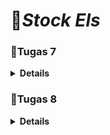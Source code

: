 # 👟*Stock Els*


### 📝Tugas 7

<details>
<summary><b>Details</b></summary>

### 1. Apa perbedaan utama antara stateless dan stateful widget dalam konteks pengembangan aplikasi Flutter?
- Stateless Widget:

    Stateless widget adalah widget yang tidak memiliki data berubah (state) di dalamnya. Ini berarti widget ini bersifat statis dan tidak dapat berubah selama masa hidupnya.
    Stateless widget cocok digunakan untuk tampilan atau komponen yang tidak perlu menyimpan atau mengubah data selama interaksi pengguna.
    Ketika data dalam widget perlu diubah, Anda perlu membuat widget yang baru dengan properti atau data yang berbeda.
- Stateful Widget:

    Stateful widget adalah widget yang dapat memiliki data berubah (state) di dalamnya. Data dalam widget ini bisa diubah selama masa hidupnya.
    Stateful widget cocok digunakan untuk komponen yang memerlukan interaksi dan perubahan data selama pengguna berinteraksi dengan aplikasi.
    Stateful widget menggunakan objek yang disebut "State" untuk menyimpan data yang dapat berubah, dan saat data ini berubah, Flutter akan membangun ulang widget ini dengan data yang diperbarui.

Contoh penggunaan:

- Stateless widget biasanya digunakan untuk menampilkan teks statis, gambar, ikon, atau tampilan yang tidak berubah.
- Stateful widget biasanya digunakan untuk hal-hal seperti formulir, daftar yang dapat digulir, permainan, atau tampilan yang perlu merespons interaksi pengguna dengan mengubah data yang terkait.

### 2. Sebutkan seluruh widget yang kamu gunakan untuk menyelesaikan tugas ini dan jelaskan fungsinya masing-masing.

-  MyHomePage (Stateless Widget):

   - Widget utama yang merupakan halaman awal aplikasi. Ini juga adalah
   - Widget yang digunakan sebagai tampilan utama aplikasi. Membungkus seluruh halaman dengan scaffold yang memiliki app bar dan tampilan body.
- Scaffold:

    Widget yang menyediakan kerangka dasar untuk halaman aplikasi dengan app bar dan body.
- AppBar:

    Widget yang digunakan untuk menampilkan bar atas aplikasi dengan judul "Stock Els" dan warna latar belakang serta pengaturan lainnya.
- body (SingleChildScrollView):

    - Widget yang merupakan area konten utama halaman.
    - Menggunakan SingleChildScrollView untuk memungkinkan kontennya dapat di-scroll jika melebihi ukuran layar.
- Padding:

    Widget yang memberikan padding (jarak) dari tepi halaman.
- Column:

    Widget yang mengatur widget-nya secara vertikal.
- Text:

    Widget yang menampilkan teks "Stock Els Shop" dengan style teks tertentu di tengah halaman.
- GridView.count:

    Widget yang digunakan untuk membuat grid dengan jumlah kolom yang telah ditentukan. Dalam program ini, digunakan untuk menampilkan ShopCard untuk setiap item dalam daftar items.
- ShopCard (Stateless Widget):

    - Widget yang digunakan untuk menampilkan setiap item toko sebagai kartu dengan latar belakang warna yang berbeda sesuai dengan nama item.
    - Menggunakan InkWell untuk menambahkan efek interaksi ketika kartu ditekan.
    - Menampilkan ikon dan teks yang sesuai dengan item toko.
- Material:

    - Widget yang digunakan untuk memberikan efek Material Design, termasuk efek elevasi, latar belakang berwarna, dan efek ink splash ketika ditekan.
    - Dalam program ini, digunakan untuk mengatur warna latar belakang kartu (ShopCard) sesuai dengan nama item.
- InkWell:

    - Widget yang digunakan untuk menambahkan efek interaksi seperti ketika kartu ditekan, akan muncul efek splash ink.
    - Dalam program ini, digunakan sebagai pembungkus eksternal untuk Container yang mengandung ikon dan teks item toko.
- Icon:

    Widget yang digunakan untuk menampilkan ikon dengan warna putih. Ikon ini diberikan melalui objek item yang berasal dari ShopItem.
- Container:

    Widget yang digunakan untuk mengelola tata letak dan tampilan di dalam kartu. Memiliki padding dan berisi ikon dan teks.
- SnackBar:

    Widget yang digunakan untuk menampilkan pesan sementara kecil di bagian bawah layar ketika tombol pada kartu ditekan. Pesan SnackBar berisi teks yang memberi tahu pengguna bahwa mereka telah menekan tombol.

### 3. Jelaskan bagaimana cara kamu mengimplementasikan checklist di atas secara step-by-step (bukan hanya sekadar mengikuti tutorial)
- [x] **Membuat sebuah program Flutter baru dengan tema inventory seperti tugas-tugas sebelumnya.**

    Jalankan *command* `flutter create stock_els` untuk men-*generate* proyek Flutter baru untuk aplikasi "Stock Els", lalu masuk ke dalam direktori proyek tersebut dengan *command* `cd stock_els`.
    
- [x] **Membuat tiga tombol sederhana dengan ikon dan teks untuk:**
    - Melihat daftar item (Lihat Item)
    - Menambah item (Tambah Item)
    - Logout (Logout)

    Pada `main.dart`:
    
    hapus `MyHomePage(title: 'Flutter Demo Home Page')` menjadi `MyHomePage()`.

    Pada `menu.dart`:
    - Tambahkan teks dan card dengan menambahkan barang-barang yang dijual. Define tipe pada list seperti berikut:
        ```
        class ShopItem {
            final String name;
            final IconData icon;

            ShopItem(this.name, this.icon);
        }
        ```
    - Ubah sifat widget halaman dari stateful menjadi stateless. Lakukan perubahan pada bagian `({super.key, required this.title})` menjadi `({Key? key}) : super(key: key);`. Selain itu, tambahkan barang-barang yang dijual (nama, harga, dan icon barang tersebut) dengan code berikut:
        ```
        final List<ShopItem> items = [
            ShopItem("Lihat Produk", Icons.checklist),
            ShopItem("Tambah Produk", Icons.add_shopping_cart),
            ShopItem("Logout", Icons.logout),
        ];
        ```
    - Lalu ubah method @override `Widget build(BuildContext context)` hingga menjadi seperti ini:
        ```
        @override
        Widget build(BuildContext context) {
            return Scaffold(
                appBar: AppBar(
                    title: const Text(
                    'Stock Els',
                    style: TextStyle(color: Colors.white),
                    ),
                    backgroundColor: Colors.grey[900],
                    elevation: 5, // Control the shadow depth
                    shadowColor: Colors.black, // Color of the shadow
                ),
                body: SingleChildScrollView(
                    // Widget wrapper yang dapat discroll
                    child: Padding(
                        padding: const EdgeInsets.all(10.0), // Set padding dari halaman
                        child: Column(
                            // Widget untuk menampilkan children secara vertikal
                            children: <Widget>[
                                const Padding(
                                    padding: EdgeInsets.only(top: 10.0, bottom: 10.0),
                                    // Widget Text untuk menampilkan tulisan dengan alignment center dan style yang sesuai
                                    child: Text(
                                        'Stock Els Shop', // Text yang menandakan toko
                                        textAlign: TextAlign.center,
                                        style: TextStyle(
                                            fontSize: 30,
                                            fontWeight: FontWeight.bold,
                                        ),
                                    ),
                                ),
                                // Grid layout
                                GridView.count(
                                    // Container pada card kita.
                                    primary: true,
                                    padding: const EdgeInsets.all(20),
                                    crossAxisSpacing: 10,
                                    mainAxisSpacing: 10,
                                    crossAxisCount: 3,
                                    shrinkWrap: true,
                                    children: items.map((ShopItem item) {
                                        // Iterasi untuk setiap item
                                        return ShopCard(item);
                                    }).toList(),
                                ),
                            ],
                        ),
                    ),
                ),
            );
        }
        ```
    - Tampilkan card dengan membuat widget stateless baru:
        ```
        class ShopCard extends StatelessWidget {
            final ShopItem item;

            const ShopCard(this.item, {super.key}); // Constructor

            @override
            Widget build(BuildContext context) {
                return Material(
                color: Colors.indigo,
                child: InkWell(
                    child: Container(
                    // Container untuk menyimpan Icon dan Text
                    padding: const EdgeInsets.all(8),
                    child: Center(
                        child: Column(
                        mainAxisAlignment: MainAxisAlignment.center,
                        children: [
                            Icon(
                            item.icon,
                            color: Colors.white,
                            size: 30.0,
                            ),
                            const Padding(padding: EdgeInsets.all(3)),
                            Text(
                            item.name,
                            textAlign: TextAlign.center,
                            style: const TextStyle(color: Colors.white),
                            ),
                        ],
                        ),
                    ),
                    ),
                ),
                );
            }
            }
        ```
- [x] **Memunculkan Snackbar dengan tulisan:**
    - "Kamu telah menekan tombol Lihat Item" ketika tombol Lihat Item ditekan.
    - "Kamu telah menekan tombol Tambah Item" ketika tombol Tambah Item ditekan.
    - "Kamu telah menekan tombol Logout" ketika tombol Logout ditekan.

    Di `menu.dart` pada `class ShopCard extends StatelessWidget` tambahkan pada method override hingga menjadi seperti di bawah ini:
    ```
    @override
    Widget build(BuildContext context){
        return Material(
            ....
            child: InkWell(
                onTap: () {
                // Memunculkan SnackBar ketika diklik
                ScaffoldMessenger.of(context)
                    ..hideCurrentSnackBar()
                    ..showSnackBar(SnackBar(
                        content: Text("Kamu telah menekan tombol ${item.name}!")));
                },
                ....
            )
        )
    }
               
    ```
- [x] **Melakukan add-commit-push ke GitHub.**

    Pada *root folder*, lakukan add-commit-push ke dalam repository GitHub yang telah ditetapkan di awal.

### Bonus
- Mengimplementasikan warna-warna yang berbeda untuk setiap tombol (Lihat Item, Tambah Item, dan Logout).

    Di `menu.dart` pada `class ShopCard extends StatelessWidget`gunakan logika if-else agar warna button untuk setiap tombolnya berbeda pada method override berikut:
    ```
    @override
    Widget build(BuildContext context) {
        var buttonColor;
        if (item.name.compareTo("Lihat Item") == 0) {
        buttonColor= Colors.pink[900];
        }
        else if (item.name.compareTo("Tambah Item") == 0) {
        buttonColor= Colors.pink[700];
        }
        else if (item.name.compareTo("Logout") == 0) {
        buttonColor= Colors.grey[700];
        }

        return Material(
            color: buttonColor, 
            ...
        )
    }
    ```
    
</details>

### 📝Tugas 8

<details>
<summary><b>Details</b></summary>

### 1. Jelaskan perbedaan antara `Navigator.push()` dan `Navigator.pushReplacement()`, disertai dengan contoh mengenai penggunaan kedua metode tersebut yang tepat!
- **`Navigator.push()`**: Menambahkan *route* baru ke dalam tumpukan *route*, memungkinkan pengguna kembali ke *route* sebelumnya. Method ini menyebabkan *route* yang ditambahkan berada pada paling atas stack, sehingga *route* yang baru saja ditambahkan tersebut akan muncul dan ditampilkan kepada pengguna.

    **Contoh:**
    ```dart
    Navigator.push(
      context,
      MaterialPageRoute(builder: (context) => ShopFormPage()),
    );
    ```

- **`Navigator.pushReplacement()`**: Menghapus *route* yang sedang ditampilkan kepada pengguna dan menggantinya dengan suatu *route*. Method ini menyebabkan aplikasi untuk berpindah dari *route* yang sedang ditampilkan kepada pengguna ke suatu *route* yang diberikan. *Route* lama pada atas stack akan digantikan secara langsung oleh *route* baru yang diberikan tanpa mengubah kondisi elemen stack yang berada di bawahnya.

    **Contoh:**
    ```dart
    Navigator.pushReplacement(
      context,
      MaterialPageRoute(builder: (context) => MyHomePage()),
    );
    ```

### 2. Jelaskan masing-masing layout widget pada Flutter dan konteks penggunaannya masing-masing!

- **`Container`**: Widget serbaguna untuk mengatur widget lain.

- **`Column` dan `Row`**: Digunakan untuk menyusun widget secara vertikal atau horizontal, berturut-turut.

- **`Stack`**: Memungkinkan penumpukan widget.

- **`ListView`**: Menampilkan daftar item yang dapat di-scroll.

- **`GridView`**: Menampilkan item dalam susunan grid.

- **`Expanded dan Flexible`** : Memberikan ruang yang sesuai berdasarkan proporsi atau prioritas.

- **`SizedBox`** : Memberikan dimensi tetap pada widget atau sebagai pemisah antara elemen.

### 3. Sebutkan apa saja elemen input pada form yang kamu pakai pada tugas kali ini dan jelaskan mengapa kamu menggunakan elemen input tersebut!
Dalam tugas ini, saya menggunakan beberapa elemen input pada formulir:

1. **`TextFormField`**: Digunakan untuk semua input seperti `nama item`, `harga item`, `ukuran item`, `jumlah item`, dan `deskripsi item`.
    - **Alasan Penggunaan**: TextFormField dipilih karena memungkinkan pengguna memasukkan teks serta dapat dengan mudah diverifikasi dan ditangani perubahan nilai. Setiap kolom formulir memerlukan input teks yang berbeda seperti nama item, harga, ukuran, jumlah, dan deskripsi. Validasi dilakukan untuk memastikan bahwa input tidak kosong dan sesuai dengan yang diharapkan, seperti memastikan bahwa input harga, ukuran, jumlah adalah angka. Selain itu, TextFormField juga menyediakan dekorasi placeholder dan label yang memudahkan pengguna untuk mengetahui keterangan dari input yang mereka isi.

2. **`ElevatedButton`**: Untuk menyimpan dan memvalidasi formulir.
    - **Alasan Penggunaan**: ElevatedButton digunakan untuk menyimpan data formulir setelah memastikan bahwa validasi telah dilalui. Ini memicu tampilan dialog yang memperlihatkan informasi yang dimasukkan, memungkinkan pengguna untuk melihat data yang telah mereka masukkan sebelum menekan tombol "OK" untuk menutup dialog.

Pemilihan elemen input ini didasarkan pada fungsionalitas masing-masing. TextFormField digunakan untuk berbagai input teks yang memerlukan validasi, sementara ElevatedButton digunakan untuk menginisiasi aksi pengguna seperti penyimpanan data setelah validasi formulir berhasil.

### 4. Bagaimana penerapan clean architecture pada aplikasi Flutter?
Clean Architecture adalah konsep yang memisahkan aplikasi ke dalam beberapa lapisan terisolasi:
## 1. Lapisan Fitur
- Merupakan lapisan presentasi yang bergantung pada framework, termasuk UI dan event handler.
- Menggunakan widget Flutter untuk menampilkan elemen pada layar.
- Menerapkan pola manajemen state seperti BLoCs, Provider, atau GetX.

## 2. Lapisan Domain
- Lapisan paling dalam yang tidak bergantung pada lapisan lainnya.
- Berisi Entities, Use Cases, dan Repository Interfaces.
- Digunakan untuk aturan bisnis aplikasi dan tidak terkait dengan implementasi spesifik Flutter.

## 3. Lapisan Data
- Bertanggung jawab atas pengambilan data dari berbagai sumber.
- Berisi implementasi repository dari lapisan domain dan data sources seperti API atau database.
- Memiliki DTO Models untuk representasi struktur JSON.

## 4. Resources dan Shared Library
- Resources: Aset seperti gambar, font, dan konfigurasi lainnya.
- Shared Library: Komponen dan fungsionalitas yang dapat digunakan kembali.
- Struktur proyek memungkinkan pengelompokan lapisan data dan domain dalam direktori "core". Terdapat pembagian direktori untuk setiap fitur (user) dan lapisan (data, domain, presentation).

## 5. Pemisahan Logika Bisnis
- Logika bisnis terletak di lapisan domain, memisahkannya dari lapisan presentasi dan data.
- Data yang dikirim ke lapisan presentasi hanya berupa entities, bukan DTO.

## 6. Dependency Injection
- Menggunakan dependency injection untuk menghubungkan lapisan domain dan data.
- Memisahkan implementasi repository dari lapisan domain untuk fleksibilitas dan perawatan yang lebih baik.

## 7. Kode yang Mudah Dimengerti
- Memberikan nama yang jelas pada kelas dan metode.
- Struktur proyek membantu pembacaan kode dengan memisahkan tugas-tugas dan mengorganisir kode dengan baik.

## 8. Tes Unit
- Menulis tes unit untuk use cases di lapisan domain.
- Memastikan kebenaran logika bisnis dan memudahkan refaktor.

## 9. Sederhana Namun Efektif
- Fokus pada sederhana namun efektif untuk memudahkan pengembangan dan pemeliharaan.
- Struktur proyek membantu pemahaman dan navigasi melalui kode.

### 5. Jelaskan bagaimana cara kamu mengimplementasikan checklist di atas secara step-by-step! (bukan hanya sekadar mengikuti tutorial)
- [x] **Membuat minimal satu halaman baru pada aplikasi, yaitu halaman formulir tambah item baru dengan ketentuan sebagai berikut:**

    Pada direktori `lib`, buat file `shoplist_form.dart` dan isi dengan kode berikut:
    ```
    import 'package:flutter/material.dart';
    import 'package:stock_els/widgets/left_drawer.dart';

    class ShopFormPage extends StatefulWidget {
        const ShopFormPage({super.key});

        @override
        State<ShopFormPage> createState() => _ShopFormPageState();
    }

    class _ShopFormPageState extends State<ShopFormPage> {
        @override
        Widget build(BuildContext context) {
            return Placeholder();
        }
    }
    ```
    - [x] **Memakai minimal tiga elemen input, yaitu `name`, `amount`, `description`. Tambahkan elemen input sesuai dengan model pada aplikasi tugas Django yang telah kamu buat.**
    
        Pada class `_ShopFormPageState` di file `shoplist_form.dart`, isi dengan kode berikut:
        ```
        ...
        final _formKey = GlobalKey<FormState>();
        String _name = "";
        int _price = 0;
        int _size = 0;
        int _amount = 0;
        String _description = "";
        @override
        Widget build(BuildContext context) {
            return Scaffold(
                appBar: AppBar(
                    title: const Center(
                    child: Text(
                        'Form Tambah Item',
                    ),
                    ),
                    backgroundColor: Colors.grey[900],
                    foregroundColor: Colors.white,
                ),
                // TODO: Tambahkan drawer yang sudah dibuat di sini
                drawer: const LeftDrawer(),
                body: Form(
                    key: _formKey,
                    child: SingleChildScrollView(
                        child: Column(
                            crossAxisAlignment: CrossAxisAlignment.start,
                            children: [
                                Padding(
                                padding: const EdgeInsets.all(8.0),
                                child: TextFormField(
                                    decoration: InputDecoration(
                                    hintText: "Nama Item",
                                    labelText: "Nama Item",
                                    border: OutlineInputBorder(
                                        borderRadius: BorderRadius.circular(5.0),
                                    ),
                                    ),
                                    onChanged: (String? value) {
                                    setState(() {
                                        _name = value!;
                                    });
                                    },
                                    validator: (String? value) {
                                    if (value == null || value.isEmpty) {
                                        return "Nama tidak boleh kosong!";
                                    }
                                    return null;
                                    },
                                ),
                                ),
                                Padding(
                                padding: const EdgeInsets.all(8.0),
                                child: TextFormField(
                                    decoration: InputDecoration(
                                    hintText: "Harga",
                                    labelText: "Harga",
                                    border: OutlineInputBorder(
                                        borderRadius: BorderRadius.circular(5.0),
                                    ),
                                    ),
                                    // TODO: Tambahkan variabel yang sesuai
                                    onChanged: (String? value) {
                                    setState(() {
                                        _price = int.parse(value!);
                                    });
                                    },
                                    validator: (String? value) {
                                    if (value == null || value.isEmpty) {
                                        return "Harga tidak boleh kosong!";
                                    }
                                    if (int.tryParse(value) == null) {
                                        return "Harga harus berupa angka!";
                                    }
                                    return null;
                                    },
                                ),
                                ),
                                Padding(
                                padding: const EdgeInsets.all(8.0),
                                child: TextFormField(
                                    decoration: InputDecoration(
                                    hintText: "Ukuran",
                                    labelText: "Ukuran",
                                    border: OutlineInputBorder(
                                        borderRadius: BorderRadius.circular(5.0),
                                    ),
                                    ),
                                    // TODO: Tambahkan variabel yang sesuai
                                    onChanged: (String? value) {
                                    setState(() {
                                        _size = int.parse(value!);
                                    });
                                    },
                                    validator: (String? value) {
                                    if (value == null || value.isEmpty) {
                                        return "Ukuran tidak boleh kosong!";
                                    }
                                    if (int.tryParse(value) == null) {
                                        return "Ukuran harus berupa angka!";
                                    }
                                    return null;
                                    },
                                ),
                                ),
                                Padding(
                                padding: const EdgeInsets.all(8.0),
                                child: TextFormField(
                                    decoration: InputDecoration(
                                    hintText: "Jumlah",
                                    labelText: "Jumlah",
                                    border: OutlineInputBorder(
                                        borderRadius: BorderRadius.circular(5.0),
                                    ),
                                    ),
                                    // TODO: Tambahkan variabel yang sesuai
                                    onChanged: (String? value) {
                                    setState(() {
                                        _amount = int.parse(value!);
                                    });
                                    },
                                    validator: (String? value) {
                                    if (value == null || value.isEmpty) {
                                        return "Jumlah tidak boleh kosong!";
                                    }
                                    if (int.tryParse(value) == null) {
                                        return "Jumlah harus berupa angka!";
                                    }
                                    return null;
                                    },
                                ),
                                ),
                                Padding(
                                padding: const EdgeInsets.all(8.0),
                                child: TextFormField(
                                    decoration: InputDecoration(
                                    hintText: "Deskripsi",
                                    labelText: "Deskripsi",
                                    border: OutlineInputBorder(
                                        borderRadius: BorderRadius.circular(5.0),
                                    ),
                                    ),
                                    onChanged: (String? value) {
                                    setState(() {
                                        // TODO: Tambahkan variabel yang sesuai
                                        _description = value!;
                                        });
                                        },
                                    ),
                                ),
                            ]
                        )
                    ),
                ),
            );
        }
        ...    
        ```
    - [x] **Memiliki sebuah tombol `Save`.**
    
        Pada class `_ShopFormPageState` di file `shoplist_form.dart`, bagian `return Scaffold(...)` isi dengan kode berikut:
        ```
        Align(
            alignment: Alignment.bottomCenter,
            child: Padding(
                padding: const EdgeInsets.all(8.0),
                child: ElevatedButton(
                    style: ButtonStyle(
                        backgroundColor:
                            MaterialStateProperty.all(Colors.green[900]),
                    ),
                    onPressed: () {
                        if (_formKey.currentState!.validate()) {
                        showDialog(
                            context: context,
                            builder: (context) {
                            return AlertDialog(
                                title: const Text('Item berhasil tersimpan!'),
                                content: SingleChildScrollView(
                                child: Column(
                                    crossAxisAlignment:
                                        CrossAxisAlignment.start,
                                    children: [
                                    Text('Nama: $_name'),
                                    Text('Harga: $_price'),
                                    Text('Ukuran: $_size'),
                                    Text('Jumlah: $_amount'),
                                    Text('Deskripsi: $_description'),
                                    // TODO: Munculkan value-value lainnya
                                    ],
                                ),
                                ),
                                actions: [
                                TextButton(
                                    child: const Text('OK'),
                                    onPressed: () {
                                    Navigator.pop(context);
                                    },
                                ),
                                ],
                            );
                            },
                        );
                        _formKey.currentState!.reset();
                        }
                    },
                    child: const Text(
                        "Save",
                        style: TextStyle(color: Colors.white),
                    ),
                ),
            ),
        ),
        ```
    - [x] **Setiap elemen input di formulir juga harus divalidasi dengan ketentuan sebagai berikut:**
        - [x] **Setiap elemen input tidak boleh kosong.**

            Pada class `_ShopFormPageState` di file `shoplist_form.dart`, bagian `return Scaffold(...)` dan di setiap bagian `child: TextFormField(...)` isi dengan kode berikut:
            ```
            ...
            validator: (String? value) {
                if (value == null || value.isEmpty) {
                    return "(nama variabel) tidak boleh kosong!";
                }
            return null;
            },
            ...
            ```
        - [x] **Setiap elemen input harus berisi data dengan tipe data atribut modelnya.**

            Pada class `_ShopFormPageState` di file `shoplist_form.dart`, bagian `return Scaffold(...)` dan di setiap bagian `child: TextFormField(...)` isi dengan kode berikut:
            ```
            ...
            validator: (String? value) {
                if (int.tryParse(value) == null) {
                    return "Ukuran harus berupa angka!";
                }
            return null;
            },
            ...
            ```
    
- [x] **Mengarahkan pengguna ke halaman form tambah item baru ketika menekan tombol `Tambah Item` pada halaman utama.**

    Pada class `MyHomePage` di `menu.dart`, bagian `return Scaffold(...)`, isi dengan kode berikut:
    ```
    import 'package:stock_els/widgets/left_drawer.dart';
    ...
    drawer: const LeftDrawer(),
    ...
    ```
    Pada class ShopCard di `shop_card.dart`, bagian `return Material(...)`, isi dengan kode berikut:
    ```
    ...
    if (item.name == "Tambah Item") {
            // TODO: Gunakan Navigator.push untuk melakukan navigasi ke MaterialPageRoute yang mencakup ShopFormPage.
            Navigator.push(
            context,
            MaterialPageRoute(builder: (context) => ShopFormPage()),
            );
    }
    ...
    ```
- [x] **Memunculkan data sesuai isi dari formulir yang diisi dalam sebuah `pop-up` setelah menekan tombol `Save` pada halaman formulir tambah item baru.**

    Pada class `_ShopFormPageState` di `shoplist_form.dart`, bagian `child: Column(...)` dan bagian `Align(...)` isi dengan kode berikut:
    ```
    onPressed: () {
        if (_formKey.currentState!.validate()) {
        showDialog(
            context: context,
            builder: (context) {
            return AlertDialog(
                title: const Text('Item berhasil tersimpan!'),
                content: SingleChildScrollView(
                child: Column(
                    crossAxisAlignment:
                        CrossAxisAlignment.start,
                    children: [
                    Text('Nama: $_name'),
                    Text('Harga: $_price'),
                    Text('Ukuran: $_size'),
                    Text('Jumlah: $_amount'),
                    Text('Deskripsi: $_description'),
                    // TODO: Munculkan value-value lainnya
                    ],
                ),
                ),
                actions: [
                TextButton(
                    child: const Text('OK'),
                    onPressed: () {
                    Navigator.pop(context);
                    },
                ),
                ],
            );
            },
        );
        }
    }
    ```
- [x] **Membuat sebuah drawer pada aplikasi dengan ketentuan sebagai berikut:**
    - [x] **Drawer minimal memiliki dua buah opsi, yaitu `Halaman Utama` dan `Tambah Item`.**

        Pada class `LeftDrawer` di `left_drawer.dart` bagian `return Drawer(...)` isi dengan kode berikut:
        ```
        ...
        ListTile(
            leading: const Icon(Icons.home_outlined),
            title: const Text('Halaman Utama'),
            // Bagian redirection ke MyHomePage
            onTap: (),
        ),
        ListTile(
            leading: const Icon(Icons.add_shopping_cart),
            title: const Text('Tambah Item'),
            // Bagian redirection ke ShopFormPage
            onTap: (),
        ),
        ...
        ```
    - [x] **Ketika memiih opsi `Halaman Utama`, maka aplikasi akan mengarahkan pengguna ke halaman utama.**

        Pada class `LeftDrawer` di `left_drawer.dart` dan bagian `ListTile` untuk halaman utama, isi dengan kode berikut:
        ```
        ...
        onTap: () {
            Navigator.pushReplacement(
                context,
                MaterialPageRoute(
                    builder: (context) => MyHomePage(),
                ));
        },
        ...
        ```
    - [x] **Ketika memiih opsi (`Tambah Item`), maka aplikasi akan mengarahkan pengguna ke halaman form tambah item baru.**

        Pada class `LeftDrawer` di `left_drawer.dart` dan bagian `ListTile` untuk halaman utama, isi dengan kode berikut:
        ```
        ...
        onTap: () {
            Navigator.pushReplacement(
                context,
                MaterialPageRoute(
                    builder: (context) => ShopFormPage(),
                ));
        },
        ...
        ```
- [x] **Melakukan add-commit-push ke GitHub.**

    Pada *root folder*, lakukan add-commit-push ke dalam repository GitHub yang telah ditetapkan di awal.
</details>